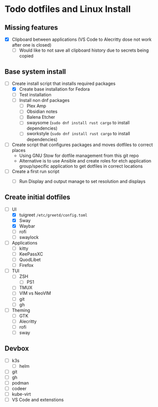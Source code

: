 # Todo dotfiles and Linux Install

## Missing features
- [X] Clipboard between applications (VS Code to Alecritty dose not work after one is closed)
	- [ ] Would like to not save all clipboard history due to secrets being copied

## Base system install
- [ ] Create install script that installs required packages
	- [X] Create base installation for Fedora
	- [ ] Test installation
	- [ ] Install non dnf packages
		- [ ] Plex Amp
		- [ ] Obsidian notes
		- [ ] Balena Etcher
		- [ ] swaysome (`sudo dnf install rust cargo` to install dependencies)
		- [ ] sworkstyle (`sudo dnf install rust cargo` to install dependencies)
- [ ] Create script that configures packages and moves dotfiles to correct places
	- Using GNU Stow for dotfile management from this git repo
	- Alternative is to use Ansible and create roles for etch application group/specific application to get dotfiles in correct locations
- [ ] Create a first run script
	- [ ] Run Display and output manage to set resolution and displays


## Create initial dotfiles
- [ ] UI
	- [X] tuigreet `/etc/greetd/config.toml`
	- [X] Sway
	- [X] Waybar
	- [ ] rofi
	- [ ] swaylock
- [ ] Applications
	- [ ] kitty
	- [ ] KeePassXC
	- [ ] QuodLibet
	- [ ] Firefox
- [ ] TUI
	- [ ] ZSH
		- [ ] PS1
	- [ ] TMUX
	- [ ] VIM vs NeoVIM
	- [ ] git
	- [ ] gh

- [ ] Theming
	- [ ] GTK
	- [ ] Alecritty
	- [ ] rofi
	- [ ] sway

## Devbox
- [ ] k3s
	- [ ] helm
- [ ] git
- [ ] gh
- [ ] podman
- [ ] codeer
- [ ] kube-virt
- [ ] VS Code and extenstions
